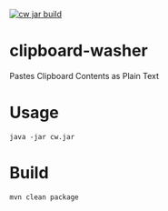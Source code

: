 [![cw jar build](https://github.com/AdamBien/clipboard-washer/actions/workflows/main.yml/badge.svg)](https://github.com/AdamBien/clipboard-washer/actions/workflows/main.yml)

# clipboard-washer

Pastes Clipboard Contents as Plain Text

# Usage

`java -jar cw.jar`

# Build

`mvn clean package`
